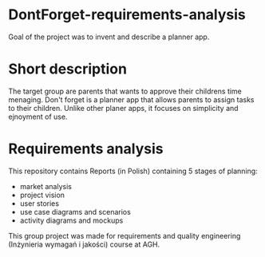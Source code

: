 # DontForget-requirements-analysis
Goal of the project was to invent and describe a planner app. 
# Short description
The target group are parents that wants to approve their childrens time menaging. Don't forget is a planner app that allows parents to assign tasks to their children. 
Unlike other planer apps, it focuses on simplicity and ejnoyment of use.
# Requirements analysis
This repository contains Reports (in Polish) containing 5 stages of planning:
- market analysis
- project vision
- user stories
- use case diagrams and scenarios
- activity diagrams and mockups

This group project was made for requirements and quality engineering (Inżynieria wymagań i jakości) course at AGH.
